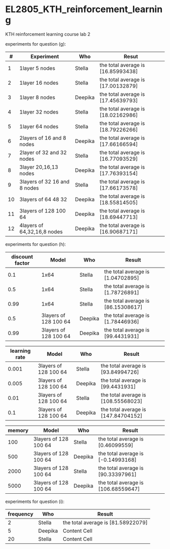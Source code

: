 # EL2805_KTH_reinforcement_learning
KTH reinforcement learning course lab 2 

experiments for question (g): &nbsp;  


| #  | Experiment  | Who |Resut |
| -------------| ------------- | ------------- | ------------- |
| 1|            1layer 5 nodes | Stella  | the total average is [16.85993438] |
|2|            1layer 16 nodes  | Stella  | the total average is [17.00132879]  |
| 3|              1layer 8 nodes| Deepika | the total average is [17.45639793]  |
| 4|            1layer 32 nodes | Stella  | the total average is [18.02162986] |
| 5|            1layer 64 nodes | Stella  | the total average is [18.79226266]|
| 6|  2layers of 16 and 8 nodes | Deepika | the total average is [17.66166594]  |
| 7|            2layer of 32 and 32 nodes | Stella  |  the total average is [16.77093529]|
| 8|            3layer  20,16,13 nodes | Deepika  | the total average is [17.76393154]|
| 9|3layers of 32 16 and 8 nodes| Stella  | the total average is [17.66173578]  |
| 10| 3layers of 64 48 32  | Deepika  |  the total average is [18.55814505]  |
| 11| 3layers of 128 100 64  | Deepika  | the total average is [18.69447713]  |
| 12| 4layers of 64,32,16,8 nodes  | Deepika  |  the total average is [16.90687171]  |

  
experiments for question (h):

| discount factor| Model | Who  | Result  |
|  ------------- | -------------| -------------| -------------|
|0.1|1x64  | Stella | the total average is [1.04702895]   |
| 0.5| 1x64   | Stella  | the total average is [1.78726891]  |
| 0.99| 1x64   | Stella | the total average is [86.15308617]  |
| 0.5| 3layers of 128 100 64  | Deepika | the total average is [1.78446936]  |
| 0.99| 3layers of 128 100 64  | Deepika | the total average is [99.4431931]  |

| learning rate| Model | Who  | Result  |
|  ------------- | -------------| -------------| -------------|
|0.001| 3layers of 128 100 64  | Stella | the total average is [93.84994726] |
|0.005| 3layers of 128 100 64  | Deepika | the total average is [99.4431931]  |
| 0.01| 3layers of 128 100 64  | Stella | the total average is [108.55568023]  |
| 0.1| 3layers of 128 100 64  | Deepika | the total average is [147.84704152]  |

| memory| Model | Who  | Result  |
|  ------------- | -------------| -------------| -------------|
|100| 3layers of 128 100 64  | Stella | the total average is [0.46099559]  |
| 500| 3layers of 128 100 64  | Deepika | the total average is [-0.14993168] |
| 2000| 3layers of 128 100 64  | Stella | the total average is [90.33397961]   |
| 5000| 3layers of 128 100 64   | Deepika | the total average is [106.68559647]  |



experiments for question (i):


| frequency | Who | Result  |  
| -------------| -------------| -------------| 
| 2| Stella | the total average is [81.58922079]  | 
| 5| Deepika  | Content Cell  | 
| 20| Stella | Content Cell  | 


